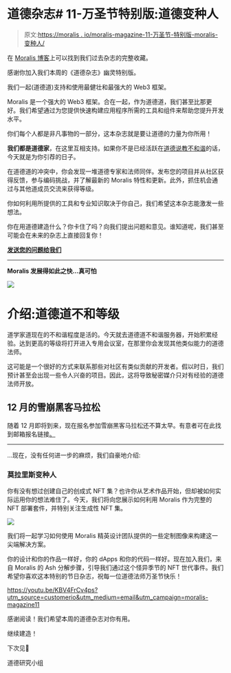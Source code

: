 # 道德杂志# 11-万圣节特别版:道德变种人

> 原文:[https://moralis . io/moralis-magazine-11-万圣节-特别版-moralis-变种人/](https://moralis.io/moralis-magazine-11-halloween-special-edition-moralis-mutants/)

在 [Moralis 博客](https://moralis.io/?s=magazine&asp_active=1&p_asid=1&p_asp_data=1&current_page_id=3594&qtranslate_lang=0&filters_changed=0&filters_initial=1&asp_gen%5B%5D=title&asp_gen%5B%5D=content&asp_gen%5B%5D=excerpt&customset%5B%5D=post)上可以找到我们过去杂志的完整收藏。

感谢你加入我们本周的《道德杂志》幽灵特别版。

我们一起(道德道)支持和使用最健壮和最强大的 Web3 框架。

Moralis 是一个强大的 Web3 框架。合在一起，作为道德道，我们甚至比那更好。我们希望通过为您提供快速构建应用程序所需的工具和组件来帮助您提升开发水平。

你们每个人都是非凡事物的一部分，这本杂志就是要让道德的力量为你所用！

**我们都是道德家**，在这里互相支持。如果你不是已经活跃在[道德说教不和谐](https://discord.com/invite/P9N9HF97hH)的话，今天就是为你引荐的日子。

在道德道的冲突中，你会发现一堆道德专家和法师同伴。发布您的项目并从社区获得反馈，参与编码挑战，并了解最新的 Moralis 特性和更新。此外，抓住机会通过与其他道成员交流来获得等级。

你如何利用所提供的工具和专业知识取决于你自己，我们希望这本杂志能激发一些想法。

你在用道德建造什么？你卡住了吗？向我们提出问题和意见。谁知道呢，我们甚至可能会在未来的杂志上直接回复你！

[**发送您的问题给我们**](https://ivanontech.typeform.com/to/R9K5lnGe)

* * *

**Moralis 发展得如此之快…真可怕**

![](../Images/e2488d70220f582884bf237afd3baa8e.png)

# **介绍:道德道不和等级**

道学家道现在的不和谐程度是活的。今天就去道德道不和谐服务器，开始积累经验。达到更高的等级将打开进入专用会议室，在那里你会发现其他类似能力的道德法师。

这可能是一个很好的方式来联系那些对社区有类似贡献的开发者。假以时日，我们预计甚至会出现一些令人兴奋的项目。因此，这将导致秘密媒介只对有经验的道德法师开放。

## 12 月的雪崩黑客马拉松

随着 12 月即将到来，现在报名参加雪崩黑客马拉松还不算太早。有意者可在此找到邮箱报名链接[。](https://moralis.io/avalanche-hackathon-email-optin/)

* * *

…现在，没有任何进一步的麻烦，我们自豪地介绍:

### **莫拉里斯变种人**

你有没有想过创建自己的创成式 NFT 集？也许你从艺术作品开始，但却被如何实际运用你的想法难住了。今天，我们将向您展示如何利用 Moralis 作为完整的 NFT 部署套件，并特别关注生成性 NFT 集。

![](../Images/ecca904c7b9f50c3deaa2d7c590173ed.png)

我们将一起学习如何使用 Moralis 精英设计团队提供的一些定制图像来构建这一尖端解决方案。

你的设计和你的作品一样好，你的 dApps 和你的代码一样好。现在加入我们，来自 Moralis 的 Ash 分解步骤，引导我们通过这个怪异季节的 NFT 世代事件。我们希望你喜欢这本特别的节日杂志，祝每一位道德法师万圣节快乐！

https://youtu.be/KBV4FrCv4ps?utm_source=customerio&utm_medium=email&utm_campaign=moralis-magazine11

感谢阅读！我们希望本周的道德杂志对你有用。

继续建造！

下次见💚

道德研究小组